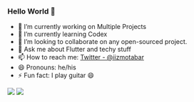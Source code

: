 ### Hello World 👋




- 🔭 I’m currently working on Multiple Projects
- 🌱 I’m currently learning Codex
- 👯 I’m looking to collaborate on any open-sourced project.
- 💬 Ask me about Flutter and techy stuff
- 📫 How to reach me: [Twitter - @iizmotabar](twitter.com/iizmotabar)
- 😄 Pronouns: he/his
- ⚡ Fun fact: I play guitar 😄



<img src="https://github-readme-stats.vercel.app/api?username=iizmotabar&&show_icons=true&title_color=ffffff&icon_color=bb2acf&text_color=daf7dc&bg_color=151515">

<img src= "https://github-readme-stats.vercel.app/api/top-langs/?username=iizmotabar&bg_color=151515&title_color=ffffff&text_color=ffffff">
